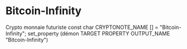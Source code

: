 # Bitcoin-Infinity
Crypto monnaie futuriste
const char CRYPTONOTE_NAME [] = "Bitcoin-Infinity";
set_property (démon TARGET PROPERTY OUTPUT_NAME "Bitcoin-Infinity")

